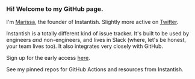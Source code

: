 ### Hi! Welcome to my GitHub page.

I'm [Marissa](https://m15y.com), the founder of Instantish. Slightly more active on [Twitter](https://twitter.com/marissamary).

Instantish is a totally different kind of issue tracker. It's built to be used by engineers _and_ non-engineers, and lives in Slack (where, let's be honest, your team lives too). It also integrates very closely with GitHub.

Sign up for the early access [here](https://itsinstantish.com).

See my pinned repos for GitHub Actions and resources from Instantish.
